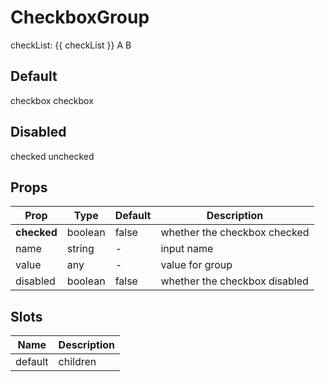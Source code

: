 <script setup>
import { ref } from 'vue'
import { Checkbox ,CheckboxGroup } from 'tailv'

const checkList = ref(['A'])

</script>

# CheckboxGroup

<div class="">
  checkList: {{ checkList }}
  <CheckboxGroup class="mt-2 flex gap-4" v-model:value="checkList"> 
    <Checkbox value="A">A</Checkbox> 
    <Checkbox value="B">B</Checkbox>
  </CheckboxGroup> 
</div>

## Default

<div class="flex flex-wrap gap-2">
  <Checkbox value="A">checkbox</Checkbox>
  <Checkbox value="B" checked>checkbox</Checkbox>
</div>

## Disabled

<div class="flex flex-wrap gap-2">
  <Checkbox value="A" disabled checked>
    checked
  </Checkbox>
  <Checkbox value="B" disabled>unchecked</Checkbox>
</div>

## Props

| Prop        | Type    | Default | Description                   |
| ----------- | ------- | ------- | ----------------------------- |
| **checked** | boolean | false   | whether the checkbox checked  |
| name        | string  | -       | input name                    |
| value       | any     | -       | value for group               |
| disabled    | boolean | false   | whether the checkbox disabled |

## Slots

| Name    | Description |
| ------- | ----------- |
| default | children    |
